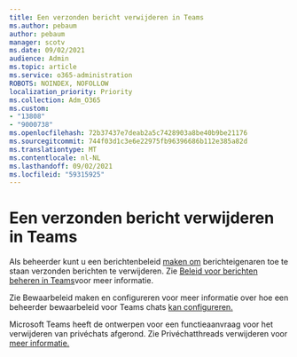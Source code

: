 ```yaml
---
title: Een verzonden bericht verwijderen in Teams
ms.author: pebaum
author: pebaum
manager: scotv
ms.date: 09/02/2021
audience: Admin
ms.topic: article
ms.service: o365-administration
ROBOTS: NOINDEX, NOFOLLOW
localization_priority: Priority
ms.collection: Adm_O365
ms.custom:
- "13808"
- "9000738"
ms.openlocfilehash: 72b37437e7deab2a5c7428903a8be40b9be21176
ms.sourcegitcommit: 744f03d1c3e6e22975fb96396686b112e385a82d
ms.translationtype: MT
ms.contentlocale: nl-NL
ms.lasthandoff: 09/02/2021
ms.locfileid: "59315925"
---
```

# <a name="delete-a-sent-message-in-teams"></a>Een verzonden bericht verwijderen in Teams

Als beheerder kunt u een berichtenbeleid [maken om](https://admin.teams.microsoft.com/policies/messaging) berichteigenaren toe te staan verzonden berichten te verwijderen. Zie [Beleid voor berichten beheren in Teams](https://docs.microsoft.com/microsoftteams/messaging-policies-in-teams)voor meer informatie.

Zie Bewaarbeleid maken en configureren voor meer informatie over hoe een beheerder bewaarbeleid voor Teams chats [kan configureren.](https://docs.microsoft.com/microsoft-365/compliance/create-retention-policies) 

Microsoft Teams heeft de ontwerpen voor een functieaanvraag voor het verwijderen van privéchats afgerond. Zie Privéchatthreads verwijderen voor [meer informatie.](https://microsoftteams.uservoice.com/forums/555103-public/suggestions/33535006-delete-private-chat-threads)